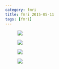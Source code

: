 ```yaml
---
category: fmri
title: fmri 2015-05-11
tags: [fmri]
---
```

<figure>
    <a href="{{ production_url }}/spins/assets/images/fmri/15-05-11_fMRI_QC.png"><img src="{{ production_url }}/spins/assets/images/fmri/15-05-11_fMRI_QC.png"></a>
</figure>

<figure>
    <a href="{{ production_url }}/spins/assets/images/fmri/15-05-11_fMRI_QC_CMH.png"><img src="{{ production_url }}/spins/assets/images/fmri/15-05-11_fMRI_QC_CMH.png"></a>
</figure>

<figure>
    <a href="{{ production_url }}/spins/assets/images/fmri/15-05-11_fMRI_QC_MRC.png"><img src="{{ production_url }}/spins/assets/images/fmri/15-05-11_fMRI_QC_MRC.png"></a>
</figure>

<figure>
    <a href="{{ production_url }}/spins/assets/images/fmri/15-05-11_fMRI_QC_ZHH.png"><img src="{{ production_url }}/spins/assets/images/fmri/15-05-11_fMRI_QC_ZHH.png"></a>
</figure>

